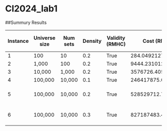 # CI2024_lab1

##Summury Results

| Instance | Universe size | Num sets | Density | Validity (RMHC) | Cost (RMHC)      | Best Step (RMHC) | Validity (SA) | Cost (SA)         | Best Step (SA) |
|----------|---------------|----------|---------|------------------|-------------------|-------------------|---------------|--------------------|-----------------|
| 1        | 100           | 10       | 0.2     | True             | 284.0492127923681  | 0                | True          | 284.0492127923681 | 125 |
| 2        | 1,000         | 100      | 0.2     | True             | 9444.231012021532  | 121 | True          | 10064.029523400886 | 30 |
| 3        | 10,000        | 1,000    | 0.2     | True             | 3576726.4053798574 | 148 | True          | 185890.90656508916 | 40 |
| 4        | 100,000       | 10,000   | 0.1     | True             | 246417875.09473157 | 149 | True | 2661755.500733458 | 123 |
| 5        | 100,000       | 10,000   | 0.2     | True             | 528529712.76131785 | 149 | [Inserire validità SA] | [Inserire costo SA] | [Inserire step SA] |
| 6        | 100,000       | 10,000   | 0.3     | True             | 827187483.4100368 | 148 | [Inserire validità SA] | [Inserire costo SA] | [Inserire step SA] |
